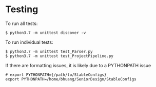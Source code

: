 # Testing

To run all tests:

    $ python3.7 -m unittest discover -v

To run individual tests:

    $ python3.7 -m unittest test_Parser.py
    $ python3.7 -m unittest test_ProjectPipeline.py


If there are formatting issues, it is likely due to a PYTHONPATH issue

    # export PYTHONPATH={/path/to/StableConfigs}
    export PYTHONPATH=/home/bhuang/SeniorDesign/StableConfigs

